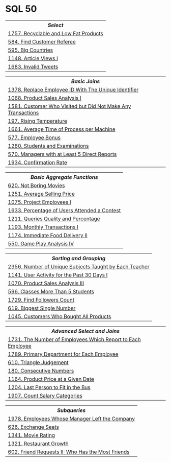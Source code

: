 # SQL 50

<table>
  <th>
    <b><i>Select</i></b>
  </th>
  <tr>
    <td><a href="Solutions/SQL/recyclable_and_low_fat_products.sql">1757. Recyclable and Low Fat Products</a></td>
  </tr>
  <tr>
    <td><a href="Solutions/SQL/find_customer_referee.sql">584. Find Customer Referee</a></td>
  </tr>
  <tr>
    <td><a href="Solutions/SQL/big_countries.sql">595. Big Countries</a></td>
  </tr>
  <tr>
    <td><a href="Solutions/SQL/article_views_i.sql">1148. Article Views I</a></td>
  </tr>
  <tr>
    <td><a href="Solutions/SQL/invalid_tweets.sql">1683. Invalid Tweets</a></td>
  </tr>
</table>

<table>
  <th>
    <b><i>Basic Joins</i></b>
  </th>
  <tr>
    <td><a href="Solutions/SQL/replace_employee_id_with_the_unique_identifier.sql">1378. Replace Employee ID With The Unique Identifier</a></td>
  </tr>
  <tr>
    <td><a href="Solutions/SQL/product_sales_analysis_i.sql">1068. Product Sales Analysis I</a></td>
  </tr>
  <tr>
    <td><a href="Solutions/SQL/customer_who_visited_but_did_not_make_any_transactions.sql">1581. Customer Who Visited but Did Not Make Any Transactions</a></td>
  </tr>
  <tr>
    <td><a href="Solutions/SQL/rising_temperature.sql">197. Rising Temperature</a></td>
  </tr>
  <tr>
    <td><a href="Solutions/SQL/average_time_of_process_per_machine.sql">1661. Average Time of Process per Machine</a></td>
  </tr>
  <tr>
    <td><a href="Solutions/SQL/employee_bonus.sql">577. Employee Bonus</a></td>
  </tr>
  <tr>
    <td><a href="Solutions/SQL/students_and_examinations.sql">1280. Students and Examinations</a></td>
  </tr>
  <tr>
    <td><a href="Solutions/SQL/managers_with_at_least_5_direct_reports.sql">570. Managers with at Least 5 Direct Reports</a></td>
  </tr>
  <tr>
    <td><a href="Solutions/SQL/confirmation_rate.sql">1934. Confirmation Rate</a></td>
  </tr>
</table>

<table>
  <th>
    <b><i>Basic Aggregate Functions</i></b>
  </th>
  <tr>
    <td><a href="Solutions/SQL/not_boring_movies.sql">620. Not Boring Movies</a></td>
  </tr>
  <tr>
    <td><a href="Solutions/SQL/average_selling_price.sql">1251. Average Selling Price</a></td>
  </tr>
  <tr>
    <td><a href="Solutions/SQL/project_employees_i.sql">1075. Project Employees I</a></td>
  </tr>
  <tr>
    <td><a href="Solutions/SQL/percentage_of_users_attended_a_contest.sql">1633. Percentage of Users Attended a Contest</a></td>
  </tr>
  <tr>
    <td><a href="Solutions/SQL/query_quality_and_percentage.sql">1211. Queries Quality and Percentage</a></td>
  </tr>
  <tr>
    <td><a href="Solutions/SQL/monthly_transactions_i.sql">1193. Monthly Transactions I</a></td>
  </tr>
  <tr>
    <td><a href="Solutions/SQL/immediate_food_delivery_ii.sql">1174. Immediate Food Delivery II</a></td>
  </tr>
  <tr>
    <td><a href="Solutions/SQL/game_play_analysis_iv.sql">550. Game Play Analysis IV</a></td>
  </tr>
</table>

<table>
  <th>
    <b><i>Sorting and Grouping</i></b>
  </th>
  <tr>
    <td><a href="Solutions/SQL/number_of_unique_subjects_taught_by_each_teacher.sql">2356. Number of Unique Subjects Taught by Each Teacher</a></td>
  </tr>
  <tr>
    <td><a href="Solutions/SQL/user_activity_for_the_past_30_days_i.sql">1141. User Activity for the Past 30 Days I</a></td>
  </tr>
  <tr>
    <td><a href="Solutions/SQL/product_sales_analysis_iii.sql">1070. Product Sales Analysis III</a></td>
  </tr>
  <tr>
    <td><a href="Solutions/SQL/classes_more_than_5_students.sql">596. Classes More Than 5 Students</a></td>
  </tr>
  <tr>
    <td><a href="Solutions/SQL/find_followers_count.sql">1729. Find Followers Count</a></td>
  </tr>
  <tr>
    <td><a href="Solutions/SQL/biggest_single_number.sql">619. Biggest Single Number</a></td>
  </tr>
  <tr>
    <td><a href="Solutions/SQL/customers_who_bought_all_products.sql">1045. Customers Who Bought All Products</a></td>
  </tr>
</table>

<table>
  <th>
    <b><i>Advanced Select and Joins</i></b>
  </th>
  <tr>
    <td><a href="Solutions/SQL/the_number_of_employees_which_report_to_each_employee.sql">1731. The Number of Employees Which Report to Each Employee</a></td>
  </tr>
  <tr>
    <td><a href="Solutions/SQL/primary_department_for_each_employee.sql">1789. Primary Department for Each Employee</a></td>
  </tr>
  <tr>
    <td><a href="Solutions/SQL/triangle_judgement.sql">610. Triangle Judgement</a></td>
  </tr>
  <tr>
    <td><a href="Solutions/SQL/consecutive_numbers.sql">180. Consecutive Numbers</a></td>
  </tr>
  <tr>
    <td><a href="Solutions/SQL/product_price_at_a_given_date.sql">1164. Product Price at a Given Date</a></td>
  </tr>
  <tr>
    <td><a href="Solutions/SQL/last_person_to_fit_in_the_bus.sql">1204. Last Person to Fit in the Bus</a></td>
  </tr>
  <tr>
    <td><a href="Solutions/SQL/count_salary_categories.sql">1907. Count Salary Categories</a></td>
  </tr>
</table>

<table>
  <th>
    <b><i>Subqueries</i></b>
  </th>
  <tr>
    <td><a href="Solutions/SQL/employees_whose_manager_left_the_company.sql">1978. Employees Whose Manager Left the Company</a></td>
  </tr>
  <tr>
    <td><a href="Solutions/SQL/exchange_seats.sql">626. Exchange Seats</a></td>
  </tr>
  <tr>
    <td><a href="Solutions/SQL/movie_rating.sql">1341. Movie Rating</a></td>
  </tr>
  <tr>
    <td><a href="Solutions/SQL/restaurant_growth.sql">1321. Restaurant Growth</a></td>
  </tr>
  <tr>
    <td><a href="Solutions/SQL/friend_requests_ii_who_has_the_most_friends.sql">602. Friend Requests II: Who Has the Most Friends</a></td>
  </tr>
</table>
